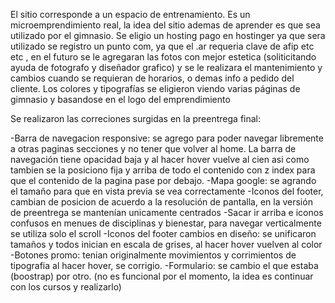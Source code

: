El sitio corresponde a un espacio de entrenamiento. Es un microemprendimiento real, la idea del sitio ademas de aprender es que sea utilizado por el gimnasio.
Se eligio un hosting pago en hostinger ya que sera  utilizado se registro un punto com, ya que el .ar requeria clave de afip etc etc  , en el futuro se le agregaran las fotos con mejor estetica (soliticitando ayuda de fotografo y diseñador grafico) y se le realizara el mantenimiento y cambios cuando se requieran de horarios, o demas info a pedido del cliente.
Los colores y tipografías se eligieron viendo varias páginas de gimnasio y basandose en el logo del emprendimiento

Se realizaron las correciones surgidas en la preentrega final:

-Barra de navegacion responsive: se agrego para poder navegar libremente a otras paginas secciones y no tener que volver al home. La barra de 
navegación tiene opacidad baja y al hacer hover vuelve al cien asi como tambien se la posiciono fija y arriba de todo el contenido con z index para 
que el contenido de la pagina pase por debajo.
-Mapa google: se agrando el tamaño para que en vista previa se vea correctamente
-Iconos del footer, cambian de posicion de acuerdo a la resolución de pantalla, en la versión de preentrega se mantenían unicamente centrados
-Sacar ir arriba e iconos confusos en menues de disciplinas y bienestar, para navegar verticalmente se utiliza solo el scroll
-Iconos del footer cambios en diseño: se unificaron tamaños y todos inician en escala de grises, al hacer hover vuelven al color
-Botones promo: tenian originalmente movimientos y corrimientos de tipografia al hacer hover, se corrigio.
-Formulario: se cambio el que estaba (boostrap) por otro. (no es funcional por el momento, la idea es continuar con los cursos y realizarlo)


